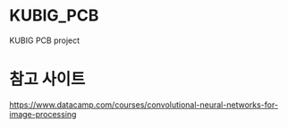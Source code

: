 # KUBIG_PCB
KUBIG PCB project

# 참고 사이트
https://www.datacamp.com/courses/convolutional-neural-networks-for-image-processing
